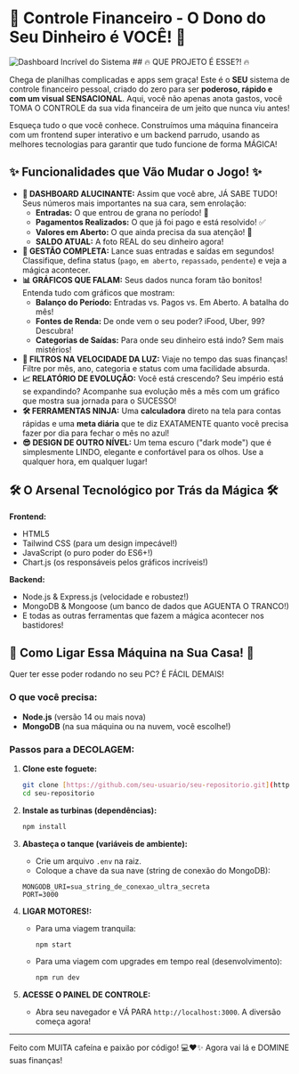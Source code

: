 # 🚀 Controle Financeiro - O Dono do Seu Dinheiro é VOCÊ! 🚀

![Dashboard Incrível do Sistema](https://i.imgur.com/your-image-id.png) ## 🔥 QUE PROJETO É ESSE?! 🔥

Chega de planilhas complicadas e apps sem graça! Este é o **SEU** sistema de controle financeiro pessoal, criado do zero para ser **poderoso, rápido e com um visual SENSACIONAL**. Aqui, você não apenas anota gastos, você TOMA O CONTROLE da sua vida financeira de um jeito que nunca viu antes!

Esqueça tudo o que você conhece. Construímos uma máquina financeira com um frontend super interativo e um backend parrudo, usando as melhores tecnologias para garantir que tudo funcione de forma MÁGICA!

## ✨ Funcionalidades que Vão Mudar o Jogo! ✨

* **🌟 DASHBOARD ALUCINANTE:** Assim que você abre, JÁ SABE TUDO! Seus números mais importantes na sua cara, sem enrolação:
    * **Entradas:** O que entrou de grana no período! 🤑
    * **Pagamentos Realizados:** O que já foi pago e está resolvido! ✅
    * **Valores em Aberto:** O que ainda precisa da sua atenção! 👀
    * **SALDO ATUAL:** A foto REAL do seu dinheiro agora!
* **💸 GESTÃO COMPLETA:** Lance suas entradas e saídas em segundos! Classifique, defina status (`pago`, `em aberto`, `repassado`, `pendente`) e veja a mágica acontecer.
* **📊 GRÁFICOS QUE FALAM:** Seus dados nunca foram tão bonitos! Entenda tudo com gráficos que mostram:
    * **Balanço do Período:** Entradas vs. Pagos vs. Em Aberto. A batalha do mês!
    * **Fontes de Renda:** De onde vem o seu poder? iFood, Uber, 99? Descubra!
    * **Categorias de Saídas:** Para onde seu dinheiro está indo? Sem mais mistérios!
* **🔎 FILTROS NA VELOCIDADE DA LUZ:** Viaje no tempo das suas finanças! Filtre por mês, ano, categoria e status com uma facilidade absurda.
* **📈 RELATÓRIO DE EVOLUÇÃO:** Você está crescendo? Seu império está se expandindo? Acompanhe sua evolução mês a mês com um gráfico que mostra sua jornada para o SUCESSO!
* **🛠️ FERRAMENTAS NINJA:** Uma **calculadora** direto na tela para contas rápidas e uma **meta diária** que te diz EXATAMENTE quanto você precisa fazer por dia para fechar o mês no azul!
* **😎 DESIGN DE OUTRO NÍVEL:** Um tema escuro ("dark mode") que é simplesmente LINDO, elegante e confortável para os olhos. Use a qualquer hora, em qualquer lugar!

## 🛠️ O Arsenal Tecnológico por Trás da Mágica 🛠️

**Frontend:**
* HTML5
* Tailwind CSS (para um design impecável!)
* JavaScript (o puro poder do ES6+!)
* Chart.js (os responsáveis pelos gráficos incríveis!)

**Backend:**
* Node.js & Express.js (velocidade e robustez!)
* MongoDB & Mongoose (um banco de dados que AGUENTA O TRANCO!)
* E todas as outras ferramentas que fazem a mágica acontecer nos bastidores!

## 🚀 Como Ligar Essa Máquina na Sua Casa! 🚀

Quer ter esse poder rodando no seu PC? É FÁCIL DEMAIS!

### O que você precisa:
* **Node.js** (versão 14 ou mais nova)
* **MongoDB** (na sua máquina ou na nuvem, você escolhe!)

### Passos para a DECOLAGEM:

1.  **Clone este foguete:**
    ```bash
    git clone [https://github.com/seu-usuario/seu-repositorio.git](https://github.com/seu-usuario/seu-repositorio.git)
    cd seu-repositorio
    ```

2.  **Instale as turbinas (dependências):**
    ```bash
    npm install
    ```

3.  **Abasteça o tanque (variáveis de ambiente):**
    * Crie um arquivo `.env` na raiz.
    * Coloque a chave da sua nave (string de conexão do MongoDB):
    ```
    MONGODB_URI=sua_string_de_conexao_ultra_secreta
    PORT=3000
    ```

4.  **LIGAR MOTORES!:**
    * Para uma viagem tranquila:
        ```bash
        npm start
        ```
    * Para uma viagem com upgrades em tempo real (desenvolvimento):
        ```bash
        npm run dev
        ```

5.  **ACESSE O PAINEL DE CONTROLE:**
    * Abra seu navegador e VÁ PARA `http://localhost:3000`. A diversão começa agora!

---
Feito com MUITA cafeína e paixão por código! 💻❤️✨ Agora vai lá e DOMINE suas finanças!
